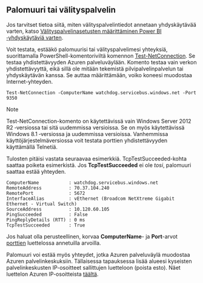 ## <a name="firewall-or-proxy"></a>Palomuuri tai välityspalvelin
Jos tarvitset tietoa siitä, miten välityspalvelintiedot annetaan yhdyskäytävää varten, katso [Välityspalvelinasetusten määrittäminen Power BI ‑yhdyskäytäviä varten](../service-gateway-proxy.md).

Voit testata, estääkö palomuurisi tai välityspalvelimesi yhteyksiä, suorittamalla PowerShell-komentoriviltä komennon [Test-NetConnection](https://technet.microsoft.com/library/dn372891.aspx). Se testaa yhdistettävyyden Azuren palveluväylään. Komento testaa vain verkon yhdistettävyyttä, eikä sillä ole mitään tekemistä pilvipalvelinpalvelun tai yhdyskäytävän kanssa. Se auttaa määrittämään, voiko koneesi muodostaa Internet-yhteyden.

    Test-NetConnection -ComputerName watchdog.servicebus.windows.net -Port 9350

> [!NOTE]
> Test-NetConnection-komento on käytettävissä vain Windows Server 2012 R2 ‑versiossa tai sitä uudemmissa versioissa. Se on myös käytettävissä Windows 8.1 ‑versiossa ja uudemmissa versioissa. Vanhemmissa käyttöjärjestelmäversiossa voit testata porttien yhdistettävyyden käyttämällä Telnetiä.
> 
> 

Tulosten pitäisi vastata seuraavaa esimerkkiä. TcpTestSucceeded-kohta saattaa poiketa esimerkistä. Jos **TcpTestSucceeded** ei ole *tosi*, palomuuri saattaa estää yhteyden.

    ComputerName           : watchdog.servicebus.windows.net
    RemoteAddress          : 70.37.104.240
    RemotePort             : 5672
    InterfaceAlias         : vEthernet (Broadcom NetXtreme Gigabit Ethernet - Virtual Switch)
    SourceAddress          : 10.120.60.105
    PingSucceeded          : False
    PingReplyDetails (RTT) : 0 ms
    TcpTestSucceeded       : True

Jos haluat olla perusteellinen, korvaa **ComputerName**- ja **Port**-arvot [porttien](../service-gateway-onprem.md#ports) luettelossa annetuilla arvoilla.

Palomuuri voi estää myös yhteydet, jotka Azuren palveluväylä muodostaa Azuren palvelinkeskuksiin. Tällaisessa tapauksessa lisää alueesi kyseisten palvelinkeskusten IP-osoitteet sallittujen luetteloon (poista esto). Näet luettelon Azuren IP-osoitteista [täältä](https://www.microsoft.com/download/details.aspx?id=41653).

